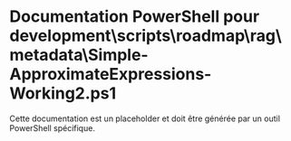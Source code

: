 # Documentation PowerShell pour development\scripts\roadmap\rag\metadata\Simple-ApproximateExpressions-Working2.ps1

Cette documentation est un placeholder et doit être générée par un outil PowerShell spécifique.
